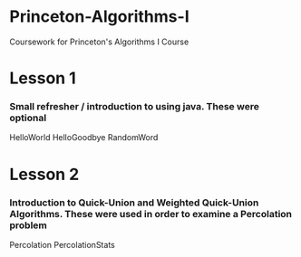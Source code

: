 ﻿# Princeton-Algorithms-I

Coursework for Princeton's Algorithms I Course

# Lesson 1
### Small refresher / introduction to using java. These were optional

HelloWorld
HelloGoodbye
RandomWord

# Lesson 2
### Introduction to Quick-Union and Weighted Quick-Union Algorithms. These were used in order to examine a Percolation problem

Percolation
PercolationStats
